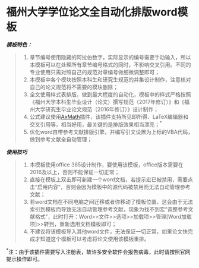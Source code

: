 ﻿# 福州大学学位论文全自动化排版word模板

***模板特色：***
>1. 章节编号使用隐藏的阿拉伯数字，实际显示的编号需要手动输入，所以本模板可以在处理所有章节编号格式的同时，不影响交叉引用。不同的专业使用只需对照自己的规范对章编号做细微调整即可；
>2. 本模板中各个模块按照本科生和研究生规范的并集设计制作，注意核对自己的论文规范将不需要的模块删除；
>3. 全文使用样式表排版，做到最大程度的自动化，模板中的样式严格按照《福州大学本科生毕业设计（论文）撰写规范（2017年修订）》和《福州大学研究生毕业论文规范（2016年修订）》设计制作；
>4. 公式建议使用[AxMath](http://www.amyxun.com/)插件，该插件支持所见即所得、LaTeX编辑器和交叉引用等，相当好用，最关键的是排版效果相当漂亮；<sup>*</sup>
>5. 优化word自带参考文献排版引擎，并编写引文设置为上标的VBA代码，做到参考文献全自动管理；

***使用技巧***
>1. 本模板使用office 365设计制作，要使用该模板，office版本需要在2016及以上，否则不能保证一切正常；
>2. 直接在模板上双击即可新建一个word文档，若提示宏已被禁用，需要点击“启用内容”，否则会因为模板中的源代码被禁用而无法自动管理参考文献；
>3. 若word文档在不同电脑之间迁移或者你移动了模板位置，这会由于无法索引到模板而导致无法自动管理参考文献，现象为找不到宏“调整参考文献格式”，此时打开：Word>>文件>>选项>>加载项>>管理[Word加载项]>>转到，重新选用文档模板即可；
>4. 不建议将该模板导入其他word文件，无法保证一切正常，如果论文快完成才知道这个模板可以考虑将论文使用该模板重排。

<sup>*</sup>注：由于该插件需要写入注册表，故许多安全软件会报告病毒，此时请按照官网提示操作即可。